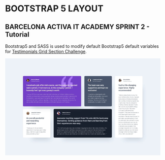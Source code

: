 # BOOTSTRAP 5 LAYOUT

## BARCELONA ACTIVA IT ACADEMY SPRINT 2 - Tutorial

Bootstrap5 and SASS is used to modify default Bootstrap5 default variables for [Testimonials Grid Section Challenge](https://www.frontendmentor.io/challenges/testimonials-grid-section-Nnw6J7Un7).

![testimonial Grid Layout](./testimonialGridLayout.jpg)
